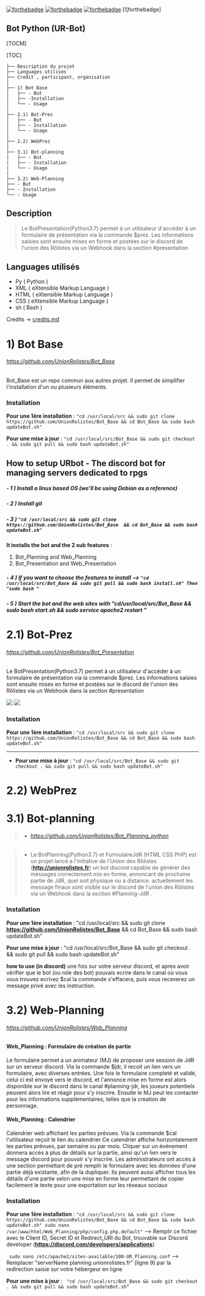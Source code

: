 [![forthebadge](https://forthebadge.com/images/badges/cc-nc-sa.svg)](https://forthebadge.com) [![forthebadge](https://forthebadge.com/images/badges/made-with-python.svg)](https://forthebadge.com) [![forthebadge](https://forthebadge.com/images/badges/made-with-markdown.svg)](https://forthebadge.com) [![forthebadge]
## Bot Python (UR-Bot)

[TOCM]

[TOC]


```
├── Description du projet 
├── Languages utilisés
├── Credit , participant, organisation
|
├── 1) Bot Base
│	├── - But
│	├── -Installation
│	└── - Usage
|
├── 2.1) Bot-Prez
│ 	├── - But
│	├── - Installation
│	└── - Usage
|
├── 2.2) WebPrez
|
├── 3.1) Bot-planning
|   ├── - But
|   ├── - Installation
|   └── - Usage
|
├── 3.2) Web-Planning
├── - But
├── - Installation
└── - Usage
```



## Description
> Le BotPresentation(Python3.7) permet à un utilisateur d'accéder à un formulaire de présentation via la commande $prez. Les informations saisies sont ensuite mises en forme et postées sur le discord de l'union des Rôlistes via un Webhook dans la section #presentation

## Languages utilisés
 - Py ( Python )
 - XML (  eXtensible Markup Language )
 - HTML (  eXtensible Markup Language )
 - CSS (  eXtensible Markup Language )
 - sh (  Bash )


Credits -> [credits.md](https://github.com/UnionRolistes/Bot_Base/blob/main/credits.md)

  
#  1) Bot Base

######  https://github.com/UnionRolistes/Bot_Base
 Bot_Base est un repo commun aux autres projet.
Il permet de simplifier l'installation d'un ou plusieurs éléments.
  ### Installation         
   **Pour une 1ère installation** : ``` "cd /usr/local/src && sudo git clone https://github.com/UnionRolistes/Bot_Base && cd Bot_Base && sudo bash updateBot.sh" ``` 
			
   **Pour une mise à jour** : ``` "cd /usr/local/src/Bot_Base && sudo git checkout . && sudo git pull && sudo bash updateBot.sh" ```	 
   
 How to setup URbot - The discord bot for managing servers dedicated to rpgs 
 ---
  ##### - 1 )   Install a linux based OS (we'll be using Debian as a reference)

  ##### - 2 )  Install git

 ##### - 3 )  ``` "cd /usr/local/src && sudo git clone  https://github.com/UnionRolistes/Bot_Base  && cd Bot_Base && sudo bash updateBot.sh" ```

  **It installs the bot and the 2 sub features** : 

   1. Bot_Planning and Web_Planning 
   2. Bot_Presentation and Web_Presentation
				 
   ##### - 4 )  If you want to choose the features to install --> ```"cd /usr/local/src/Bot_Base && sudo git pull && sudo bash install.sh" Then "sudo bash " ```

   ##### - 5 )  Start the bot and the web sites with "cd/usr/local/src/Bot_Base && sudo bash start.sh && sudo service apache2 restart "

#  2.1) Bot-Prez

  ######  https://github.com/UnionRolistes/Bot_Presentation
  Le BotPresentation(Python3.7) permet à un utilisateur d'accéder à un formulaire de présentation via la commande $prez. Les informations saisies sont ensuite mises en forme et postées sur le discord de l'union des Rôlistes via un Webhook dans la section #presentation
  
   ![](https://github.com/UnionRolistes/Bot_Base/blob/main/img/BotPresentation_Grafcet-page-001.jpg?raw=true)
   ![](https://github.com/UnionRolistes/Bot_Base/blob/main/img/BotPresentation_Grafcet-page-002.jpg?raw=true)
 
   ### Installation
            
  **Pour une 1ère installation** : ``` "cd /usr/local/src && sudo git clone      https://github.com/UnionRolistes/Bot_Base && cd Bot_Base && sudo bash updateBot.sh" ```
			
---
			
- **Pour une mise à jour** : ``` "cd /usr/local/src/Bot_Base && sudo git checkout . && sudo git pull && sudo bash updateBot.sh" ```

#  2.2) WebPrez

#  3.1) Bot-planning
   >  - ###### https://github.com/UnionRolistes/Bot_Planning_python
   
   >  - Le BotPlanning(Python3.7) et FormulaireJdR (HTML CSS PHP) est un projet lancé a l'initiative de l'Union des Rôlistes (**http://unionrolistes.fr**) un bot discord capable de générer des messages correctement mis en forme, annoncant de prochaine partie de JdR, quel soit physique ou a distance. actuellement les message finaux sont visible sur le discord de l'union des Rôlistes via un Webhook dans la section #Planning-JdR .
   
 ### Installation
	    
   **Pour une 1ère installation** : "cd /usr/local/src && sudo git clone **https://github.com/UnionRolistes/Bot_Base** && cd Bot_Base && sudo bash updateBot.sh"

**Pour une mise à jour** : "cd /usr/local/src/Bot_Base && sudo git checkout . && sudo git pull && sudo bash updateBot.sh"

**how to use (in discord)** une fois sur votre serveur discord, et apres avoir vérifier que le bot (ou role des bot) pouvais ecrire dans le canal où vous vous trouvez ecrivez $cal la commande s'effacera, puis vous receverez un message privé avec les instruction.

#  3.2) Web-Planning

   ###### https://github.com/UnionRolistes/Web_Planning
   #### Web_Planning : Formulaire de création de partie
   Le formulaire permet a un animateur (MJ) de proposer une session de JdR sur un serveur discord. Via la commande $jdr, il recoit un lien vers un formulaire, avec diverses entrées. Une fois le formulaire completé et validé, celui ci est envoyé vers le discord, et l'annonce mise en forme est alors disponible sur le discord dans le canal #planning-jdr, les joueurs potentiels peuvent alors lire et réagir pour s'y inscrire. Ensuite le MJ peut les contacter pour les informations supplémentaires, telles que la creation de personnage. 
	 
   #### Web_Planning : Calendrier
   Calendrier web affichant les parties prévues. Via la commande $cal l'utilisateur reçoit le lien du calendrier Ce calendrier affiche horizontalement les parties prévues, par semaine ou par mois. Cliquer sur un événement donnera accès à plus de détails sur la partie, ainsi qu'un lien vers le message discord pour pouvoir s'y inscrire. Les administrateurs ont accès à une section permettant de pré remplir le formulaire avec les données d'une partie déjà existante, afin de la dupliquer. Ils peuvent aussi afficher tous les détails d'une partie selon une mise en forme leur permettant de copier facilement le texte pour une exportation sur les réseaux sociaux
	 
   ### Installation
   **Pour une 1ère installation** : ``` "cd /usr/local/src && sudo git clone https://github.com/UnionRolistes/Bot_Base && cd Bot_Base && sudo bash updateBot.sh" sudo nano /var/www/html/Web_Planning/php/config.php.default" ``` --> Remplir ce fichier avec le Client ID, Secret ID et Redirect_URI du Bot, trouvable sur Discord developer (**https://discord.com/developers/applications**)

``` sudo nano /etc/apache2/sites-available/100-UR_Planning.conf``` --> Remplacer "serverName planning.unionrolistes.fr" (ligne 9) par la redirection saisie sur votre hébergeur en ligne

**Pour une mise à jour** :  ``` "cd /usr/local/src/Bot_Base && sudo git checkout . && sudo git pull && sudo bash updateBot.sh"```

